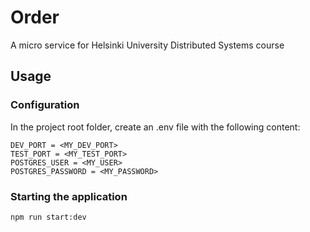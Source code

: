 # Order
A micro service for Helsinki University Distributed Systems course

## Usage


### Configuration

In the project root folder, create an .env file with the following content:

```
DEV_PORT = <MY_DEV_PORT>
TEST_PORT = <MY_TEST_PORT>
POSTGRES_USER = <MY_USER>
POSTGRES_PASSWORD = <MY_PASSWORD>
```

### Starting the application

```
npm run start:dev
```
